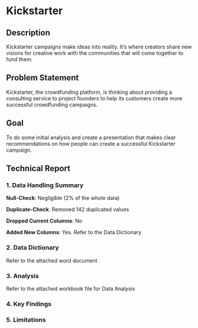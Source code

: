 # Kickstarter
## Description
Kickstarter campaigns make ideas into reality. It’s where creators share new visions for creative work with the communities that will come together to fund them. 

## Problem Statement
Kickstarter, the crowdfunding platform, is thinking about providing a consulting service to project founders to help its customers create more successful crowdfunding campaigns. 

## Goal
To do some initial analysis and create a presentation that makes clear recommendations on how people can create a successful Kickstarter campaign.

## Technical Report
### 1. Data Handling Summary
**Null-Check**: Negligible (2% of the whole data)

**Duplicate-Check**: Removed 142 duplicated values

**Dropped Current Columns**: No

**Added New Columns**: Yes. Refer to the Data Dictionary

### 2. Data Dictionary
Refer to the attached word document

### 3. Analysis
Refer to the attached workbook file for Data Analysis

### 4. Key Findings

### 5. Limitations



